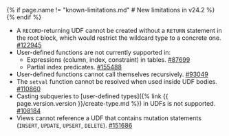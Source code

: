 {% if page.name != "known-limitations.md" # New limitations in v24.2 %}
{% endif %}
- A `RECORD`-returning UDF cannot be created without a `RETURN` statement in the root block, which would restrict the wildcard type to a concrete one. [#122945](https://github.com/cockroachdb/cockroach/issues/122945)
- User-defined functions are not currently supported in:
    - Expressions (column, index, constraint) in tables. [#87699](https://github.com/cockroachdb/cockroach/issues/87699)
    - Partial index predicates. [#155488](https://github.com/cockroachdb/cockroach/issues/155488)
- User-defined functions cannot call themselves recursively. [#93049](https://github.com/cockroachdb/cockroach/issues/93049)
- The `setval` function cannot be resolved when used inside UDF bodies. [#110860](https://github.com/cockroachdb/cockroach/issues/110860)
- Casting subqueries to [user-defined types]({% link {{ page.version.version }}/create-type.md %}) in UDFs is not supported. [#108184](https://github.com/cockroachdb/cockroach/issues/108184)
- Views cannot reference a UDF that contains mutation statements (`INSERT`, `UPDATE`, `UPSERT`, `DELETE`). [#151686](https://github.com/cockroachdb/cockroach/issues/151686)